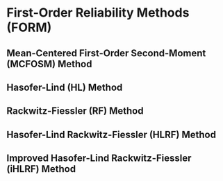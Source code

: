 # First-Order Reliability Methods (FORM)

## Mean-Centered First-Order Second-Moment (MCFOSM) Method

## Hasofer-Lind (HL) Method

## Rackwitz-Fiessler (RF) Method

## Hasofer-Lind Rackwitz-Fiessler (HLRF) Method

## Improved Hasofer-Lind Rackwitz-Fiessler (iHLRF) Method

